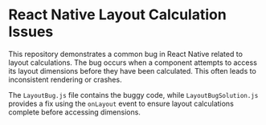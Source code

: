# React Native Layout Calculation Issues

This repository demonstrates a common bug in React Native related to layout calculations. The bug occurs when a component attempts to access its layout dimensions before they have been calculated. This often leads to inconsistent rendering or crashes.

The `LayoutBug.js` file contains the buggy code, while `LayoutBugSolution.js` provides a fix using the `onLayout` event to ensure layout calculations complete before accessing dimensions. 